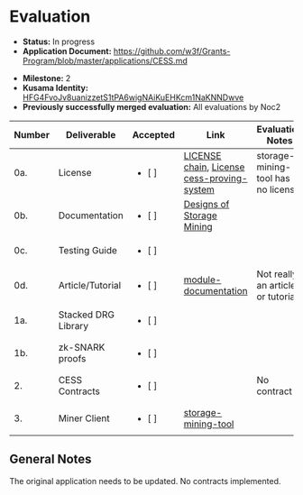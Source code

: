 # Evaluation

- **Status:** In progress
- **Application Document:** https://github.com/w3f/Grants-Program/blob/master/applications/CESS.md
* **Milestone:** 2
* **Kusama Identity:** [HFG4FvoJv8uanizzetS1tPA6wigNAiKuEHKcm1NaKNNDwve](https://polkascan.io/pre/kusama/account/HFG4FvoJv8uanizzetS1tPA6wigNAiKuEHKcm1NaKNNDwve)
* **Previously successfully merged evaluation:** All evaluations by Noc2

| Number | Deliverable | Accepted | Link | Evaluation Notes |
| ------ | ----------- | -------- | ---- |----------------- |
| 0a. | License | <ul><li>[ ] </li></ul> | [LICENSE chain](https://github.com/CESSProject/cess/blob/main/LICENSE), [License cess-proving-system](https://github.com/CESSProject/cess-proving-system/blob/main/LICENSE-APACHE)  | storage-mining-tool has no license |
| 0b. | Documentation | <ul><li>[ ] </li></ul> | [Designs of Storage Mining](https://github.com/CESSProject/cess/blob/v0.1.1/docs/designs-of-storage-mining.md) | |
| 0c. | Testing Guide | <ul><li>[ ] </li></ul> | []() | |
| 0d. | Article/Tutorial |<ul><li>[ ] </li></ul> | [module-documentation](https://github.com/CESSProject/cess/tree/v0.1.1#module-documentation) | Not really an article or tutorial  |
| 1a. | Stacked DRG Library | <ul><li>[ ] </li></ul> | []() | |
| 1b. | zk-SNARK proofs | <ul><li>[ ] </li></ul> | []() | |
| 2. | CESS Contracts | <ul><li>[ ] </li></ul> | [](https://github.com/CESSProject/cess/tree/v0.1.1/c-pallets/segment-book) | No contract |
| 3. | Miner Client | <ul><li>[ ] </li></ul> | [storage-mining-tool](https://github.com/CESSProject/storage-mining-tool) | |

## General Notes

The original application needs to be updated. No contracts implemented. 	